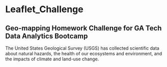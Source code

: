 # Leaflet_Challenge
## Geo-mapping Homework Challenge for GA Tech Data Analytics Bootcamp

The United States Geological Survey (USGS) has collected scientific data about natural hazards, the health of our ecosystems and  environment, and the impacts of climate and land-use change.

